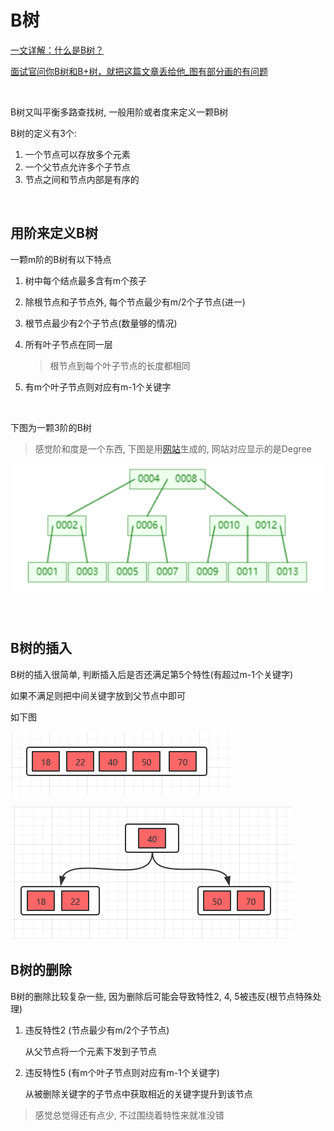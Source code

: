 # B树

[一文详解：什么是B树？](https://zhuanlan.zhihu.com/p/59788528)

[面试官问你B树和B+树，就把这篇文章丢给他_图有部分画的有问题](https://segmentfault.com/a/1190000020416577)

​		

B树又叫平衡多路查找树, 一般用阶或者度来定义一颗B树

B树的定义有3个:

1. 一个节点可以存放多个元素
2. 一个父节点允许多个子节点
3. 节点之间和节点内部是有序的

​		

## 用阶来定义B树

一颗m阶的B树有以下特点

1. 树中每个结点最多含有m个孩子

2. 除根节点和子节点外, 每个节点最少有m/2个子节点(进一)

3. 根节点最少有2个子节点(数量够的情况)

4. 所有叶子节点在同一层

   > 根节点到每个叶子节点的长度都相同

5. 有m个叶子节点则对应有m-1个关键字

​		

下图为一颗3阶的B树

> 感觉阶和度是一个东西, 下图是用[网站](https://www.cs.usfca.edu/~galles/visualization/BTree.html)生成的, 网站对应显示的是Degree

![image-20220613173005614](B%E6%A0%91.assets/image-20220613173005614.png)

​		



## B树的插入

B树的插入很简单, 判断插入后是否还满足第5个特性(有超过m-1个关键字)

如果不满足则把中间关键字放到父节点中即可

如下图

![img](B%E6%A0%91.assets/1460000020416581.png)

![img](B%E6%A0%91.assets/1460000020416582.png)





## B树的删除

B树的删除比较复杂一些, 因为删除后可能会导致特性2, 4, 5被违反(根节点特殊处理)

1. 违反特性2 (节点最少有m/2个子节点)

   从父节点将一个元素下发到子节点

2. 违反特性5 (有m个叶子节点则对应有m-1个关键字)

   从被删除关键字的子节点中获取相近的关键字提升到该节点

> 感觉总觉得还有点少, 不过围绕着特性来就准没错
